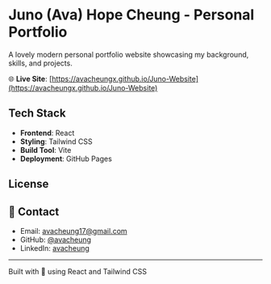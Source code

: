 # Juno (Ava) Hope Cheung - Personal Portfolio

A lovely modern personal portfolio website showcasing my background, skills, and projects.

🌐 **Live Site**: [https://avacheungx.github.io/Juno-Website](https://avacheungx.github.io/Juno-Website)

## Tech Stack

- **Frontend**: React
- **Styling**: Tailwind CSS
- **Build Tool**: Vite
- **Deployment**: GitHub Pages

## License

## 📧 Contact

- Email: avacheung17@gmail.com
- GitHub: [@avacheung](https://github.com/avacheungx)
- LinkedIn: [avacheung](https://linkedin.com/in/avacheung)

---

Built with 🖤 using React and Tailwind CSS
